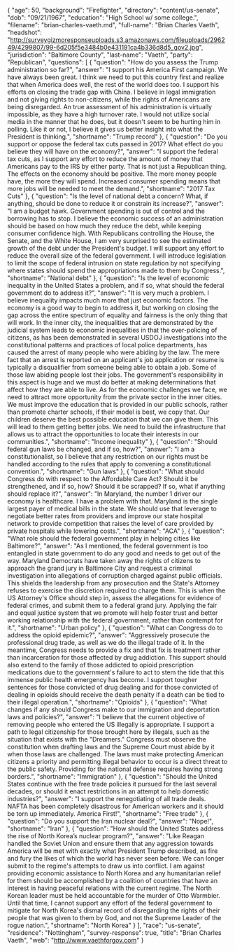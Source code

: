 {
  "age": 50,
  "background": "Firefighter",
  "directory": "content/us-senate",
  "dob": "09/21/1967",
  "education": "High School w/ some college.",
  "filename": "brian-charles-vaeth.md",
  "full-name": "Brian Charles Vaeth",
  "headshot": "http://surveygizmoresponseuploads.s3.amazonaws.com/fileuploads/296249/4299807/99-6d205f5e3484b0e431191ca4b336d8d5_gov2.jpg",
  "jurisdiction": "Baltimore County",
  "last-name": "Vaeth",
  "party": "Republican",
  "questions": [
    {
      "question": "How do you assess the Trump administration so far?",
      "answer": "I support his America First campaign. We have always been great. I think we need to put this country first and realize that when America does well, the rest of the world does too. I support his efforts on closing the trade gap with China. I believe in legal immigration and not giving rights to non-citizens, while the rights of Americans are being disregarded. An true assessment of his administration is virtually impossible, as they have a high turnover rate. I would not utilize social media in the manner that he does, but it doesn't seem to be hurting him in polling. Like it or not, I believe it gives us better insight into what the President is thinking.",
      "shortname": "Trump record"
    },
    {
      "question": "Do you support or oppose the federal tax cuts passed in 2017? What effect do you believe they will have on the economy?",
      "answer": "I support the federal tax cuts, as I support any effort to reduce the amount of money that Americans pay to the IRS by either party. That is not just a Republican thing. The effects on the economy should be positive. The more money people have, the more they will spend. Increased consumer spending means that more jobs will be needed to meet the demand.",
      "shortname": "2017 Tax Cuts"
    },
    {
      "question": "Is the level of national debt a concern? What, if anything, should be done to reduce it or constrain its increase?",
      "answer": "I am a budget hawk. Government spending is out of control and the borrowing has to stop. I believe the economic success of an administration should be based on how much they reduce the debt, while keeping consumer confidence high. With Republicans controlling the House, the Senate, and the White House, I am very surprised to see the estimated growth of the debt under the President's budget. I will support any effort to reduce the overall size of the federal government. I will introduce legislation to limit the scope of federal intrusion on state regulation by not specifying where states should spend the appropriations made to them by Congress.",
      "shortname": "National debt"
    },
    {
      "question": "Is the level of economic inequality in the United States a problem, and if so, what should the federal government do to address it?",
      "answer": "It is very much a problem. I believe inequality impacts much more that just economic factors. The economy is a good way to begin to address it, but working on closing the gap across the entire spectrum of equality and fairness is the only thing that will work. In the inner city, the inequalities that are demonstrated by the judicial system leads to economic inequalities in that the over-policing of citizens, as has been demonstrated in several USDOJ investigations into the constitutional patterns and practices of local police departments, has caused the arrest of many people who were abiding by the law. The mere fact that an arrest is reported on an applicant's job application or resume is typically a disqualifier from someone being able to obtain a job. Some of those law abiding people lost their jobs. The government's responsibility in this aspect is huge and we must do better at making determinations that affect how they are able to live. As for the economic challenges we face, we need to attract more opportunity from the private sector in the inner cities. We must improve the education that is provided in our public schools, rather than promote charter schools, if their model is best, we copy that. Our children deserve the best possible education that we can give them. This will lead to them getting better jobs. We need to build the infrastructure that allows us to attract the opportunities to locate their interests in our communities.",
      "shortname": "Income inequality"
    },
    {
      "question": "Should federal gun laws be changed, and if so, how?",
      "answer": "I am a constitutionalist, so I believe that any restriction on our rights must be handled according to the rules that apply to convening a constitutional convention.",
      "shortname": "Gun laws"
    },
    {
      "question": "What should Congress do with respect to the Affordable Care Act? Should it be strengthened, and if so, how? Should it be scrapped? If so, what if anything should replace it?",
      "answer": "In Maryland, the number 1 driver our economy is healthcare. I have a problem with that. Maryland is the single largest payer of medical bills in the state. We should use that leverage to negotiate better rates from providers and improve our state hospital network to provide competition that raises the level of care provided by private hospitals while lowering costs.",
      "shortname": "ACA"
    },
    {
      "question": "What role should the federal government play in helping cities like Baltimore?",
      "answer": "As I mentioned, the federal government is too entangled in state government to do any good and needs to get out of the way. Maryland Democrats have taken away the rights of citizens to approach the grand jury in Baltimore City and request a criminal investigation into allegations of corruption charged against public officials. This shields the leadership from any prosecution and the State's Attorney refuses to exercise the discretion required to charge them. This is when the US Attorney's Office should step in, assess the allegations for evidence of federal crimes, and submit them to a federal grand jury. Applying the fair and equal justice system that we promote will help foster trust and better working relationship with the federal government, rather than contempt for it.",
      "shortname": "Urban policy"
    },
    {
      "question": "What can Congress do to address the opioid epidemic?",
      "answer": "Aggressively prosecute the professional drug trade, as well as we do the illegal trade of it. In the meantime, Congress needs to provide a fix and that fix is treatment rather than incarceration for those affected by drug addiction. This support should also extend to the family of those addicted to opioid prescription medications due to the government's failure to act to stem the tide that this immense public health emergency has become. I support tougher sentences for those convicted of drug dealing and for those convicted of dealing in opioids should receive the death penalty if a death can be tied to their illegal operation.",
      "shortname": "Opioids"
    },
    {
      "question": "What changes if any should Congress make to our immigration and deportation laws and policies?",
      "answer": "I believe that the current objective of removing people who entered the US illegally is appropriate. I support a path to legal citizenship for those brought here by illegals, such as the situation that exists with the \"Dreamers.\" Congress must observe the constitution when drafting laws and the Supreme Court must abide by it when those laws are challenged. The laws must make protecting American citizens a priority and permitting illegal behavior to occur is a direct threat to the public safety. Providing for the national defense requires having strong borders.",
      "shortname": "Immigration"
    },
    {
      "question": "Should the United States continue with the free trade policies it pursued for the last several decades, or should it enact restrictions in an attempt to help domestic industries?",
      "answer": "I support the renegotiating of all trade deals. NAFTA has been completely disastrous for American workers and it should be torn up immediately. America First!",
      "shortname": "Free trade"
    },
    {
      "question": "Do you support the Iran nuclear deal?",
      "answer": "Nope!",
      "shortname": "Iran"
    },
    {
      "question": "How should the United States address the rise of North Korea’s nuclear program?",
      "answer": "Like Reagan handled the Soviet Union and ensure them that any aggression towards America will be met with exactly what President Trump described, as fire and fury the likes of which the world has never seen before. We can longer submit to the regime's attempts to draw us into conflict. I am against providing economic assistance to North Korea and any humanitarian relief for them should be accomplished by a coalition of countries that have an interest in having peaceful relations with the current regime. The North Korean leader must be held accountable for the murder of Otto Warmbier. Until that time, I cannot support any effort of the federal government to mitigate for North Korea's dismal record of disregarding the rights of their people that was given to them by God, and not the Supreme Leader of the rogue nation.",
      "shortname": "North Korea"
    }
  ],
  "race": "us-senate",
  "residence": "Nottingham",
  "survey-response": true,
  "title": "Brian Charles Vaeth",
  "web": "http://www.vaethforgov.com"
}
